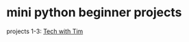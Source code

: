 # mini python beginner projects
projects 1-3: [Tech with Tim](https://www.youtube.com/watch?v=21FnnGKSRZo)

